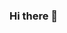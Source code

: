 ### Hi there 👋

<!---
![Anurag's GitHub stats](https://github-readme-stats.vercel.app/api?username=dwinurhadia&show_icons=true&theme=cobalt)
-->
<!--
**dwinurhadia/dwinurhadia** is a ✨ _special_ ✨ repository because its `README.md` (this file) appears on your GitHub profile.

Here are some ideas to get you started:

- 🔭 I’m currently working on ...
- 🌱 I’m currently learning ...
- 👯 I’m looking to collaborate on ...
- 🤔 I’m looking for help with ...
- 💬 Ask me about ...
- 📫 How to reach me: ...
- 😄 Pronouns: ...
- ⚡ Fun fact: ...
-->

